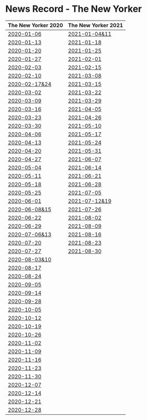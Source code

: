 # News Record - The New Yorker



| The New Yorker 2020 | The New Yorker 2021 |
| ---------- | --------|
|[2020-01-06](2020-01-06)|[2021-01-04&11](2021-01-04&11)|
| [2020-01-13](2020-01-13) |[2021-01-18](2021-01-18)|
| [2020-01-20](2020-01-20) |[2021-01-25](2021-01-25)|
| [2020-01-27](2020-01-27) |[2021-02-01](2021-02-01)|
| [2020-02-03](2020-02-03) |[2021-02-15](2021-02-15)|
| [2020-02-10](2020-02-10) |[2021-03-08](2021-03-08)|
| [2020-02-17&24](2020-02-17&24) |[2021-03-15](2021-03-15)|
| [2020-03-02](2020-03-02) |[2021-03-22](2021-03-22)|
| [2020-03-09](2020-03-09) |[2021-03-29](2021-03-29)|
| [2020-03-16](2020-03-16) |[2021-04-05](2021-04-05)|
| [2020-03-23](2020-03-23) |[2021-04-26](2021-04-26)|
| [2020-03-30](2020-03-30) |[2021-05-10](2021-05-10)|
| [2020-04-06](2020-04-06) |[2021-05-17](2021-05-17)|
| [2020-04-13](2020-04-13) |[2021-05-24](2021-05-24)|
| [2020-04-20](2020-04-20) |[2021-05-31](2021-05-31)|
| [2020-04-27](2020-04-27) |[2021-06-07](2021-06-07)|
| [2020-05-04](2020-05-04) |[2021-06-14](2021-06-14)|
| [2020-05-11](2020-05-11) |[2021-06-21](2021-06-21)|
| [2020-05-18](2020-05-18) |[2021-06-28](2021-06-28)|
| [2020-05-25](2020-05-25) |[2021-07-05](2021-07-05)|
| [2020-06-01](2020-06-01) |[2021-07-12&19](2021-07-12&19)|
|[2020-06-08&15](2020-06-08&15)|[2021-07-26](2021-07-26)|
| [2020-06-22](2020-06-22) |[2021-08-02](2021-08-02)|
| [2020-06-29](2020-06-29)|[2021-08-09](2021-08-09)|
|[2020-07-06&13](2020-07-06&13)|[2021-08-16](2021-08-16)|
| [2020-07-20](2020-07-20)|[2021-08-23](2021-08-23)|
| [2020-07-27](2020-07-27)|[2021-08-30](2021-08-30)|
| [2020-08-03&10](2020-08-03&10)||
| [2020-08-17](2020-08-17)||
| [2020-08-24](2020-08-24)||
| [2020-09-05](2020-09-05)||
| [2020-09-14](2020-09-14)||
| [2020-09-28](2020-09-28)||
| [2020-10-05](2020-10-05)||
| [2020-10-12](2020-10-12)||
| [2020-10-19](2020-10-19) ||
| [2020-10-26](2020-10-26) ||
| [2020-11-02](2020-11-02) ||
| [2020-11-09](2020-11-09) ||
| [2020-11-16](2020-11-16) ||
| [2020-11-23](2020-11-23) ||
| [2020-11-30](2020-11-30) ||
| [2020-12-07](2020-12-07) ||
| [2020-12-14](2020-12-14) ||
| [2020-12-21](2020-12-21) ||
| [2020-12-28](2020-12-28) ||